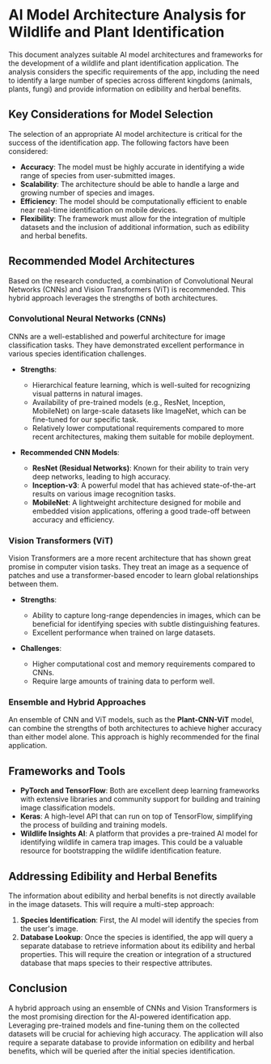 # AI Model Architecture Analysis for Wildlife and Plant Identification

This document analyzes suitable AI model architectures and frameworks for the development of a wildlife and plant identification application. The analysis considers the specific requirements of the app, including the need to identify a large number of species across different kingdoms (animals, plants, fungi) and provide information on edibility and herbal benefits.

## Key Considerations for Model Selection

The selection of an appropriate AI model architecture is critical for the success of the identification app. The following factors have been considered:

*   **Accuracy**: The model must be highly accurate in identifying a wide range of species from user-submitted images.
*   **Scalability**: The architecture should be able to handle a large and growing number of species and images.
*   **Efficiency**: The model should be computationally efficient to enable near real-time identification on mobile devices.
*   **Flexibility**: The framework must allow for the integration of multiple datasets and the inclusion of additional information, such as edibility and herbal benefits.

## Recommended Model Architectures

Based on the research conducted, a combination of Convolutional Neural Networks (CNNs) and Vision Transformers (ViT) is recommended. This hybrid approach leverages the strengths of both architectures.

### Convolutional Neural Networks (CNNs)

CNNs are a well-established and powerful architecture for image classification tasks. They have demonstrated excellent performance in various species identification challenges.

*   **Strengths**: 
    *   Hierarchical feature learning, which is well-suited for recognizing visual patterns in natural images.
    *   Availability of pre-trained models (e.g., ResNet, Inception, MobileNet) on large-scale datasets like ImageNet, which can be fine-tuned for our specific task.
    *   Relatively lower computational requirements compared to more recent architectures, making them suitable for mobile deployment.

*   **Recommended CNN Models**:
    *   **ResNet (Residual Networks)**: Known for their ability to train very deep networks, leading to high accuracy.
    *   **Inception-v3**: A powerful model that has achieved state-of-the-art results on various image recognition tasks.
    *   **MobileNet**: A lightweight architecture designed for mobile and embedded vision applications, offering a good trade-off between accuracy and efficiency.

### Vision Transformers (ViT)

Vision Transformers are a more recent architecture that has shown great promise in computer vision tasks. They treat an image as a sequence of patches and use a transformer-based encoder to learn global relationships between them.

*   **Strengths**:
    *   Ability to capture long-range dependencies in images, which can be beneficial for identifying species with subtle distinguishing features.
    *   Excellent performance when trained on large datasets.

*   **Challenges**:
    *   Higher computational cost and memory requirements compared to CNNs.
    *   Require large amounts of training data to perform well.

### Ensemble and Hybrid Approaches

An ensemble of CNN and ViT models, such as the **Plant-CNN-ViT** model, can combine the strengths of both architectures to achieve higher accuracy than either model alone. This approach is highly recommended for the final application.

## Frameworks and Tools

*   **PyTorch and TensorFlow**: Both are excellent deep learning frameworks with extensive libraries and community support for building and training image classification models.
*   **Keras**: A high-level API that can run on top of TensorFlow, simplifying the process of building and training models.
*   **Wildlife Insights AI**: A platform that provides a pre-trained AI model for identifying wildlife in camera trap images. This could be a valuable resource for bootstrapping the wildlife identification feature.

## Addressing Edibility and Herbal Benefits

The information about edibility and herbal benefits is not directly available in the image datasets. This will require a multi-step approach:

1.  **Species Identification**: First, the AI model will identify the species from the user's image.
2.  **Database Lookup**: Once the species is identified, the app will query a separate database to retrieve information about its edibility and herbal properties. This will require the creation or integration of a structured database that maps species to their respective attributes.

## Conclusion

A hybrid approach using an ensemble of CNNs and Vision Transformers is the most promising direction for the AI-powered identification app. Leveraging pre-trained models and fine-tuning them on the collected datasets will be crucial for achieving high accuracy. The application will also require a separate database to provide information on edibility and herbal benefits, which will be queried after the initial species identification.

